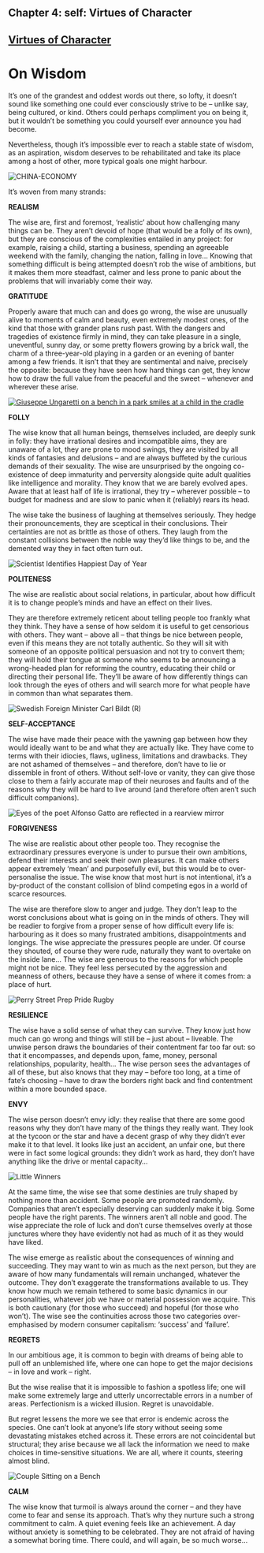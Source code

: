 Chapter  4: self: Virtues of Character
-------------------------------------

[Virtues of Character](../category/self/virtues-of-character/index.html)
------------------------------------------------------------------------

On Wisdom
=========

It’s one of the grandest and oddest words out there, so lofty, it doesn’t sound like something one could ever consciously strive to be – unlike say, being cultured, or kind. Others could perhaps compliment you on being it, but it wouldn’t be something you could yourself ever announce you had become.

<span class="s1">Nevertheless, though it’s impossible ever to reach a stable state of wisdom, as an aspiration, wisdom deserves to be rehabilitated and take its place among a host of other, more typical goals one might harbour.</span>

![CHINA-ECONOMY](http://i1.wp.com/www.thebookoflife.org/wp-content/uploads/2014/09/chinese-1.jpg)

<span class="s1">It’s woven from many strands:</span>

**<span class="s1">REALISM</span>**

<span class="s1">The wise are, first and foremost, ‘realistic’ about how challenging many things can be. They aren’t devoid of hope (that would be a folly of its own), but they are conscious of the complexities entailed in any project: for example, raising a child, starting a business, spending an agreeable weekend with the family, changing the nation, falling in love… Knowing that something difficult is being attempted doesn’t rob the wise of ambitions, but it makes them more steadfast, calmer and less prone to panic about the problems that will invariably come their way.</span>

**<span class="s1">GRATITUDE</span>**

<span class="s1">Properly aware that much can and does go wrong, the wise are unusually alive to moments of calm and beauty, even extremely modest ones, of the kind that those with grander plans rush past. With the dangers and tragedies of existence firmly in mind, they can take pleasure in a single, uneventful, sunny day, or some pretty flowers growing by a brick wall, the charm of a three-year-old playing in a garden or an evening of banter among a few friends. It isn’t that they are sentimental and naive, precisely the opposite: because they have seen how hard things can get, they know how to draw the full value from the peaceful and the sweet – whenever and wherever these arise.</span>

[![Giuseppe Ungaretti on a bench in a park smiles at a child in the cradle](http://i2.wp.com/www.thebookoflife.org/wp-content/uploads/2014/09/pram.jpg?resize=635%2C399)](http://i2.wp.com/www.thebookoflife.org/wp-content/uploads/2014/09/pram.jpg)

**<span class="s1">FOLLY</span>**

<span class="s1">The wise know that all human beings, themselves included, are deeply sunk in folly: they have irrational desires and incompatible aims, they are unaware of a lot, they are prone to mood swings, they are visited by all kinds of fantasies and delusions – and are always buffeted by the curious demands of their sexuality. The wise are unsurprised by the ongoing co-existence of deep immaturity and perversity alongside quite adult qualities like intelligence and morality. They know that we are barely evolved apes. Aware that at least half of life is irrational, they try – wherever possible – to budget for madness and are slow to panic when it (reliably) rears its head.</span>

<span class="s1">The wise take the business of laughing at themselves seriously. They hedge their pronouncements, they are sceptical in their conclusions. Their certainties are not as brittle as those of others. They laugh from the constant collisions between the noble way they’d like things to be, and the demented way they in fact often turn out.</span>

![Scientist Identifies Happiest Day of Year](http://i2.wp.com/www.thebookoflife.org/wp-content/uploads/2014/09/folly.jpg)

**<span class="s1">POLITENESS</span>**

<span class="s1">The wise are realistic about social relations, in particular, about how difficult it is to change people’s minds and have an effect on their lives.</span>

<span class="s1">They are therefore extremely reticent about telling people too frankly what they think. They have a sense of how seldom it is useful to get censorious with others. They want – above all – that things be nice between people, even if this means they are not totally authentic. So they will sit with someone of an opposite political persuasion and not try to convert them; they will hold their tongue at someone who seems to be announcing a wrong-headed plan for reforming the country, educating their child or directing their personal life. They’ll be aware of how differently things can look through the eyes of others and will search more for what people have in common than what separates them.</span>

![Swedish Foreign Minister Carl Bildt (R)](http://i0.wp.com/www.thebookoflife.org/wp-content/uploads/2014/09/turkey.jpg)

**<span class="s1">SELF-ACCEPTANCE</span>**

<span class="s1">The wise have made their peace with the yawning gap between how they would ideally want to be and what they are actually like. They have come to terms with their idiocies, flaws, ugliness, limitations and drawbacks. They are not ashamed of themselves – and therefore, don’t have to lie or dissemble in front of others. Without self-love or vanity, they can give those close to them a fairly accurate map of their neuroses and faults and of the reasons why they will be hard to live around (and therefore often aren’t such difficult companions).</span>

![Eyes of the poet Alfonso Gatto are reflected in a rearview mirror](http://i0.wp.com/www.thebookoflife.org/wp-content/uploads/2014/09/mirror.jpg)

**<span class="s1">FORGIVENESS</span>**

<span class="s1">The wise are realistic about other people too. They recognise the extraordinary pressures everyone is under to pursue their own ambitions, defend their interests and seek their own pleasures. It can make others appear extremely ‘mean’ and purposefully evil, but this would be to over-personalise the issue. The wise know that most hurt is not intentional, it’s a by-product of the constant collision of blind competing egos in a world of scarce resources.</span>

<span class="s1">The wise are therefore slow to anger and judge. They don’t leap to the worst conclusions about what is going on in the minds of others. They will be readier to forgive from a proper sense of how difficult every life is: harbouring as it does so many frustrated ambitions, disappointments and longings. The wise appreciate the pressures people are under. Of course they shouted, of course they were rude, naturally they want to overtake on the inside lane… The wise are generous to the reasons for which people might not be nice. They feel less persecuted by the aggression and meanness of others, because they have a sense of where it comes from: a place of hurt.</span>

![Perry Street Prep Pride Rugby](http://i0.wp.com/www.thebookoflife.org/wp-content/uploads/2014/09/boys.jpg)

**<span class="s1">RESILIENCE</span>**

<span class="s1">The wise have a solid sense of what they can survive. They know just how much can go wrong and things will still be – just about – liveable. The unwise person draws the boundaries of their contentment far too far out: so that it encompasses, and depends upon, fame, money, personal relationships, popularity, health… The wise person sees the advantages of all of these, but also knows that they may – before too long, at a time of fate’s choosing – have to draw the borders right back and find contentment within a more bounded space.</span>

**<span class="s1">ENVY</span>**

<span class="s1">The wise person doesn’t envy idly: they realise that there are some good reasons why they don’t have many of the things they really want. They look at the tycoon or the star and have a decent grasp of why they didn’t ever make it to that level. It looks like just an accident, an unfair one, but there were in fact some logical grounds: they didn’t work as hard, they don’t have anything like the drive or mental capacity…</span>

![Little Winners](http://i2.wp.com/www.thebookoflife.org/wp-content/uploads/2014/09/3135259.jpg)

<span class="s1">At the same time, the wise see that some destinies are truly shaped by nothing more than accident. Some people are promoted randomly. Companies that aren’t especially deserving can suddenly make it big. Some people have the right parents. The winners aren’t all noble and good. The wise appreciate the role of luck and don’t curse themselves overly at those junctures where they have evidently not had as much of it as they would have liked.</span>

<span class="s1">The wise emerge as realistic about the consequences of winning and succeeding. They may want to win as much as the next person, but they are aware of how many fundamentals will remain unchanged, whatever the outcome. They don’t exaggerate the transformations available to us. They know how much we remain tethered to some basic dynamics in our personalities, whatever job we have or material possession we acquire. This is both cautionary (for those who succeed) and hopeful (for those who won’t). The wise see the continuities across those two categories over-emphasised by modern consumer capitalism: ‘success’ and ‘failure’.</span>

**<span class="s1">REGRETS</span>**

<span class="s1">In our ambitious age, it is common to begin with dreams of being able to pull off an unblemished life, where one can hope to get the major decisions – in love and work – right.</span>

<span class="s1">But the wise realise that it is impossible to fashion a spotless life; one will make some extremely large and utterly uncorrectable errors in a number of areas. Perfectionism is a wicked illusion. Regret is unavoidable.</span>

<span class="s1">But regret lessens the more we see that error is endemic across the species. One can’t look at anyone’s life story without seeing some devastating mistakes etched across it. These errors are not coincidental but structural; they arise because we all lack the information we need to make choices in time-sensitive situations. We are all, where it counts, steering almost blind.</span>

![Couple Sitting on a Bench](http://i0.wp.com/www.thebookoflife.org/wp-content/uploads/2014/09/bench.jpg)

**<span class="s1">CALM</span>**

<span class="s1">The wise know that turmoil is always around the corner – and they have come to fear and sense its approach. That’s why they nurture such a strong commitment to calm. A quiet evening feels like an achievement. A day without anxiety is something to be celebrated. They are not afraid of having a somewhat boring time. There could, and will again, be so much worse…</span>

